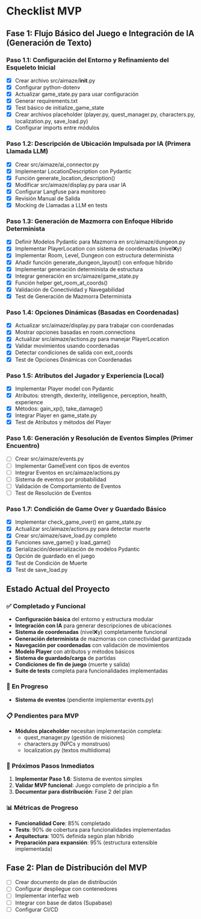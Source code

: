 # Checklist MVP

## Fase 1: Flujo Básico del Juego e Integración de IA (Generación de Texto)

### Paso 1.1: Configuración del Entorno y Refinamiento del Esqueleto Inicial

- [x] Crear archivo src/aimaze/__init__.py
- [x] Configurar python-dotenv
- [x] Actualizar game_state.py para usar configuración
- [x] Generar requirements.txt
- [x] Test básico de initialize_game_state
- [x] Crear archivos placeholder (player.py, quest_manager.py, characters.py,
  localization.py, save_load.py)
- [x] Configurar imports entre módulos

### Paso 1.2: Descripción de Ubicación Impulsada por IA (Primera Llamada LLM)

- [x] Crear src/aimaze/ai_connector.py
- [x] Implementar LocationDescription con Pydantic
- [x] Función generate_location_description()
- [x] Modificar src/aimaze/display.py para usar IA
- [x] Configurar Langfuse para monitoreo
- [x] Revisión Manual de Salida
- [x] Mocking de Llamadas a LLM en tests

### Paso 1.3: Generación de Mazmorra con Enfoque Híbrido Determinista

- [x] Definir Modelos Pydantic para Mazmorra en src/aimaze/dungeon.py
- [x] Implementar PlayerLocation con sistema de coordenadas (nivel:x:y)
- [x] Implementar Room, Level, Dungeon con estructura determinista
- [x] Añadir función generate_dungeon_layout() con enfoque híbrido
- [x] Implementar generación determinista de estructura
- [x] Integrar generación en src/aimaze/game_state.py
- [x] Función helper get_room_at_coords()
- [x] Validación de Conectividad y Navegabilidad
- [x] Test de Generación de Mazmorra Determinista

### Paso 1.4: Opciones Dinámicas (Basadas en Coordenadas)

- [x] Actualizar src/aimaze/display.py para trabajar con coordenadas
- [x] Mostrar opciones basadas en room.connections
- [x] Actualizar src/aimaze/actions.py para manejar PlayerLocation
- [x] Validar movimientos usando coordenadas
- [x] Detectar condiciones de salida con exit_coords
- [x] Test de Opciones Dinámicas con Coordenadas

### Paso 1.5: Atributos del Jugador y Experiencia (Local)

- [x] Implementar Player model con Pydantic
- [x] Atributos: strength, dexterity, intelligence, perception, health, experience
- [x] Métodos: gain_xp(), take_damage()
- [x] Integrar Player en game_state.py
- [x] Test de Atributos y métodos del Player

### Paso 1.6: Generación y Resolución de Eventos Simples (Primer Encuentro)

- [ ] Crear src/aimaze/events.py
- [ ] Implementar GameEvent con tipos de eventos
- [ ] Integrar Eventos en src/aimaze/actions.py
- [ ] Sistema de eventos por probabilidad
- [ ] Validación de Comportamiento de Eventos
- [ ] Test de Resolución de Eventos

### Paso 1.7: Condición de Game Over y Guardado Básico

- [x] Implementar check_game_over() en game_state.py
- [x] Actualizar src/aimaze/actions.py para detectar muerte
- [x] Crear src/aimaze/save_load.py completo
- [x] Funciones save_game() y load_game()
- [x] Serialización/deserialización de modelos Pydantic
- [x] Opción de guardado en el juego
- [x] Test de Condición de Muerte
- [x] Test de save_load.py

## Estado Actual del Proyecto

### ✅ Completado y Funcional

- **Configuración básica** del entorno y estructura modular
- **Integración con IA** para generar descripciones de ubicaciones
- **Sistema de coordenadas** (nivel:x:y) completamente funcional
- **Generación determinista** de mazmorras con conectividad garantizada
- **Navegación por coordenadas** con validación de movimientos
- **Modelo Player** con atributos y métodos básicos
- **Sistema de guardado/carga** de partidas
- **Condiciones de fin de juego** (muerte y salida)
- **Suite de tests** completa para funcionalidades implementadas

### 🔄 En Progreso

- **Sistema de eventos** (pendiente implementar events.py)

### 📋 Pendientes para MVP

- **Módulos placeholder** necesitan implementación completa:
  - quest_manager.py (gestión de misiones)
  - characters.py (NPCs y monstruos)
  - localization.py (textos multiidioma)

### 🎯 Próximos Pasos Inmediatos

1. **Implementar Paso 1.6**: Sistema de eventos simples
2. **Validar MVP funcional**: Juego completo de principio a fin
3. **Documentar para distribución**: Fase 2 del plan

### 📊 Métricas de Progreso

- **Funcionalidad Core**: 85% completado
- **Tests**: 90% de cobertura para funcionalidades implementadas
- **Arquitectura**: 100% definida según plan híbrido
- **Preparación para expansión**: 95% (estructura extensible implementada)

## Fase 2: Plan de Distribución del MVP

- [ ] Crear documento de plan de distribución
- [ ] Configurar despliegue con contenedores
- [ ] Implementar interfaz web
- [ ] Integrar con base de datos (Supabase)
- [ ] Configurar CI/CD
